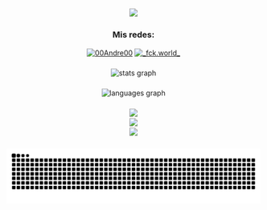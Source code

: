 ###

<div align="center">
    <img  height="150" src="https://media.giphy.com/media/1dJWnCZBCE7gcFwLvk/giphy.gif"  />
</div>

###

<h3 align="center">Mis redes:</h3>
<p align="center">
<a href="https://linkedin.com/in/renzopanduro00" target="blank"><img align="center" src="https://raw.githubusercontent.com/rahuldkjain/github-profile-readme-generator/master/src/images/icons/Social/linked-in-alt.svg" alt="00Andre00" height="30" width="40" /></a>
<a href="https://instagram.com/_fck.world_" target="blank"><img align="center" src="https://raw.githubusercontent.com/rahuldkjain/github-profile-readme-generator/master/src/images/icons/Social/instagram.svg" alt="_fck.world_" height="30" width="40" /></a>
</p>

###
<div align="center">
  <img src="https://github-readme-stats.vercel.app/api?username=00Andre00&hide_title=false&hide_rank=false&show_icons=true&include_all_commits=true&count_private=true&disable_animations=false&theme=dracula&locale=en&hide_border=false&order=1" height="150" alt="stats graph"  />
    
###
    
</div>
<div align="center">
  <img src="https://github-readme-stats.vercel.app/api/top-langs?username=00Andre00&locale=en&hide_title=false&layout=compact&card_width=320&langs_count=5&theme=dracula&hide_border=false&order=2" height="150" alt="languages graph"  />
</div>

###

<div align="center">
  <img src="https://skillicons.dev/icons?i=html,css,tailwind,bootstrap,nodejs,androidstudio,kotlin,java,vue" /><br>
  <img src="https://skillicons.dev/icons?i=blender,unity,firebase,figma,typescript,git,vscode,github" /><br>
  <img src="https://skillicons.dev/icons?i=laravel,mysql,django,mongodb,vite,sqlite" />
</div>



###

<div align="center">
  <img alt="snake eating my contributions" src="https://raw.githubusercontent.com/00Andre00/00Andre00/output/snake.svg" />
</div>

###
